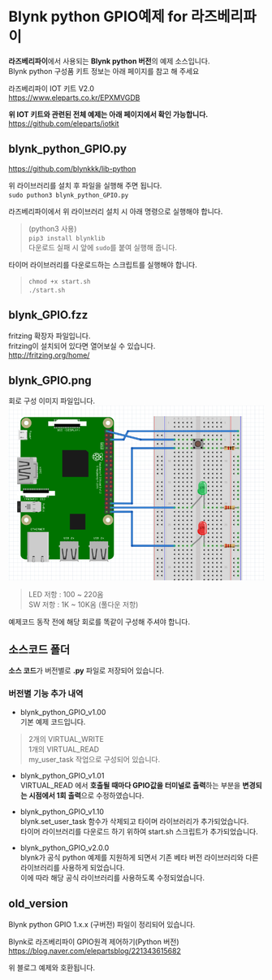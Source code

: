 
# Blynk python GPIO예제 for 라즈베리파이

**라즈베리파이**에서 사용되는 **Blynk python 버전**의 예제 소스입니다.  
Blynk python 구성품 키트 정보는 아래 페이지를 참고 해 주세요  

라즈베리파이 IOT 키트 V2.0  
https://www.eleparts.co.kr/EPXMVGDB  

**위 IOT 키트와 관련된 전체 예제는 아래 페이지에서 확인 가능합니다.**  
https://github.com/eleparts/iotkit  


## blynk_python_GPIO.py  

https://github.com/blynkkk/lib-python  

위 라이브러리를 설치 후 파일을 실행해 주면 됩니다.  
``sudo puthon3 blynk_python_GPIO.py``  

라즈베리파이에서 위 라이브러리 설치 시 아래 명령으로 실행해야 합니다.  
>(python3 사용)  
>``pip3 install blynklib``  
>다운로드 실패 시 앞에 ``sudo``를 붙여 실행해 줍니다.  


타이머 라이브러리를 다운로드하는 스크립트를 실행해야 합니다.  
>``chmod +x start.sh``  
>``./start.sh``  


## blynk_GPIO.fzz
fritzing 확장자 파일입니다.  
fritzing이 설치되어 있다면 열어보실 수 있습니다.  
http://fritzing.org/home/  


## blynk_GPIO.png
회로 구성 이미지 파일입니다.  
![blynk_GPIO](https://raw.githubusercontent.com/eleparts/blynk_python_GPIO/master/blynk_GPIO.png)  
> LED 저항 : 100 ~ 220옴  
> SW 저항 : 1K ~ 10K옴 (풀다운 저항)  

예제코드 동작 전에 해당 회로를 똑같이 구성해 주셔야 합니다.  



## 소스코드 폴더

**소스 코드**가 버전별로  **.py** 파일로 저장되어 있습니다.


### 버전별 기능 추가 내역

- blynk_python_GPIO_v1.00  
기본 예제 코드입니다.  

> 2개의 VIRTUAL_WRITE  
> 1개의 VIRTUAL_READ  
> my_user_task 작업으로 구성되어 있습니다.  
  
- blynk_python_GPIO_v1.01  
VIRTUAL_READ 에서 **호출될 때마다 GPIO값을 터미널로 출력**하는 부분을 **변경되는 시점에서 1회 출력**으로 수정하였습니다.  

- blynk_python_GPIO_v1.10  
blynk.set_user_task 함수가 삭제되고 타이머 라이브러리가 추가되었습니다.  
타이머 라이브러리를 다운로드 하기 위하여 start.sh 스크립트가 추가되었습니다.  

- blynk_python_GPIO_v2.0.0  
blynk가 공식 python 예제를 지원하게 되면서 기존 베타 버전 라이브러리와 다른 라이브러리를 사용하게 되었습니다.  
이에 따라 해당 공식 라이브러리를 사용하도록 수정되었습니다.  
  
## old_version  

Blynk python GPIO 1.x.x (구버전) 파일이 정리되어 있습니다.

Blynk로 라즈베리파이 GPIO원격 제어하기(Python 버전)  
https://blog.naver.com/elepartsblog/221343615682  

위 블로그 예제와 호환됩니다.  
  